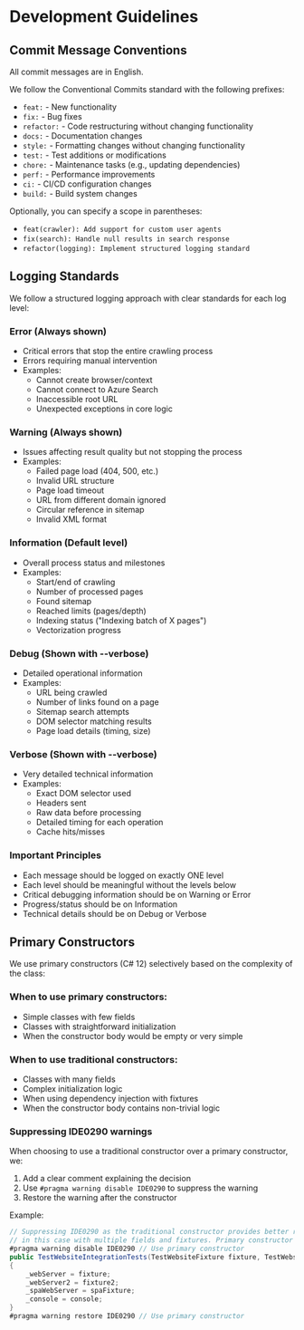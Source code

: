 # Development Guidelines

## Commit Message Conventions

All commit messages are in English.

We follow the Conventional Commits standard with the following prefixes:

- `feat:` - New functionality
- `fix:` - Bug fixes
- `refactor:` - Code restructuring without changing functionality
- `docs:` - Documentation changes
- `style:` - Formatting changes without changing functionality
- `test:` - Test additions or modifications
- `chore:` - Maintenance tasks (e.g., updating dependencies)
- `perf:` - Performance improvements
- `ci:` - CI/CD configuration changes
- `build:` - Build system changes

Optionally, you can specify a scope in parentheses:
- `feat(crawler): Add support for custom user agents`
- `fix(search): Handle null results in search response`
- `refactor(logging): Implement structured logging standard`

## Logging Standards

We follow a structured logging approach with clear standards for each log level:

### Error (Always shown)
- Critical errors that stop the entire crawling process
- Errors requiring manual intervention
- Examples:
  - Cannot create browser/context
  - Cannot connect to Azure Search
  - Inaccessible root URL
  - Unexpected exceptions in core logic

### Warning (Always shown)
- Issues affecting result quality but not stopping the process
- Examples:
  - Failed page load (404, 500, etc.)
  - Invalid URL structure
  - Page load timeout
  - URL from different domain ignored
  - Circular reference in sitemap
  - Invalid XML format

### Information (Default level)
- Overall process status and milestones
- Examples:
  - Start/end of crawling
  - Number of processed pages
  - Found sitemap
  - Reached limits (pages/depth)
  - Indexing status ("Indexing batch of X pages")
  - Vectorization progress

### Debug (Shown with --verbose)
- Detailed operational information
- Examples:
  - URL being crawled
  - Number of links found on a page
  - Sitemap search attempts
  - DOM selector matching results
  - Page load details (timing, size)

### Verbose (Shown with --verbose)
- Very detailed technical information
- Examples:
  - Exact DOM selector used
  - Headers sent
  - Raw data before processing
  - Detailed timing for each operation
  - Cache hits/misses

### Important Principles
- Each message should be logged on exactly ONE level
- Each level should be meaningful without the levels below
- Critical debugging information should be on Warning or Error
- Progress/status should be on Information
- Technical details should be on Debug or Verbose 

## Primary Constructors

We use primary constructors (C# 12) selectively based on the complexity of the class:

### When to use primary constructors:
- Simple classes with few fields
- Classes with straightforward initialization
- When the constructor body would be empty or very simple

### When to use traditional constructors:
- Classes with many fields
- Complex initialization logic
- When using dependency injection with fixtures
- When the constructor body contains non-trivial logic

### Suppressing IDE0290 warnings
When choosing to use a traditional constructor over a primary constructor, we:
1. Add a clear comment explaining the decision
2. Use `#pragma warning disable IDE0290` to suppress the warning
3. Restore the warning after the constructor

Example:
```csharp
// Suppressing IDE0290 as the traditional constructor provides better readability
// in this case with multiple fields and fixtures. Primary constructor is more suitable for simpler classes.
#pragma warning disable IDE0290 // Use primary constructor
public TestWebsiteIntegrationTests(TestWebsiteFixture fixture, TestWebsite2Fixture fixture2, TestSpaWebsiteFixture spaFixture, TestConsole console)
{
    _webServer = fixture;
    _webServer2 = fixture2;
    _spaWebServer = spaFixture;
    _console = console;
}
#pragma warning restore IDE0290 // Use primary constructor
``` 